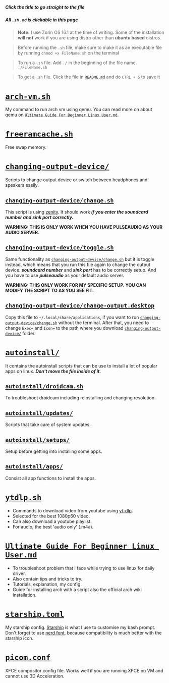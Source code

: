 ##### Click the title to go straight to the file

##### All `.sh` `.md` is clickable in this page

> **Note:** I use Zorin OS 16.1 at the time of writing. Some of the installation **will not** work if you are using distro other than **ubuntu based** distros.

> Before running the `.sh` file, make sure to make it as an executable file by running
> `chmod +x FileName.sh` on the terminal

> To run a `.sh` file. Add `./` in the beginning of the file name
> `./FileName.sh`

> To get a `.sh` file. Click the file in [`README.md`] and do `CTRL + S` to save it

# [`arch-vm.sh`]

My command to run arch vm using qemu.
You can read more on about qemu on [`Ultimate Guide For Beginner Linux User.md`].

# [`freeramcache.sh`]

Free swap memory.

# [`changing-output-device/`]

Scripts to change output device or switch between headphones and speakers easily.

## [`changing-output-device/change.sh`]

This script is using [zenity]. It should work ***if you enter the soundcard number and sink port correctly.***

**WARNING: THIS IS ONLY WORK WHEN YOU HAVE PULSEAUDIO AS YOUR AUDIO SERVER.**

## [`changing-output-device/toggle.sh`]

Same functionality as [`changing-output-device/change.sh`] but it is toggle instead, which means that you run this file again to change the output device. ***soundcard number*** and ***sink port*** has to be correctly setup. And you have to use ***pulseaudio*** as your default audio server.

**WARNING: THIS ONLY WORK FOR MY SPECIFIC SETUP. YOU CAN MODIFY THE SCRIPT TO AS YOU SEE FIT.**

## [`changing-output-device/change-output.desktop`]

Copy this file to `~/.local/share/applications`, if you want to run [`changing-output-device/change.sh`] without the terminal. After that, you need to change `Exec=` and `Icon=` to the path where you download [`changing-output-device/`] folder.

# [`autoinstall/`]

It contains the autoinstall scripts that can be use to install a lot of popular apps on linux. **_Don't move the file inside of it._**

## [`autoinstall/droidcam.sh`]

To troubleshoot droidcam including reinstalling and changing resolution.

## [`autoinstall/updates/`]

Scripts that take care of system updates.

## [`autoinstall/setups/`]

Setup before getting into installing some apps.

## [`autoinstall/apps/`]

Consist all app functions to install the apps.

# [`ytdlp.sh`]

- Commands to download video from youtube using [yt-dlp].
- Selected for the best 1080p60 video.
- Can also download a youtube playlist.
- For audio, the best 'audio only' (.m4a).

# [`Ultimate Guide For Beginner Linux User.md`]

- To troubleshoot problem that I face while trying to use linux for daily driver.
- Also contain tips and tricks to try.
- Tutorials, explanation, my config.
- Guide for installing arch with a script also the official arch wiki installation.

# [`starship.toml`]
My starship config. [Starship] is what I use to customise my bash prompt. Don't forget to use [nerd font], because compatibility is much better with the starship icon.

# [`picom.conf`]
XFCE compositor config file. Works well if you are running XFCE on VM and cannot use 3D Acceleration.

[zenity]: https://help.gnome.org/users/zenity/stable/
[yt-dlp]: https://github.com/yt-dlp/yt-dlp
[starship]: https://starship.rs
[nerd font]: https://www.nerdfonts.com/

[`arch-vm.sh`]: https://raw.githubusercontent.com/get543/linux-beginner-guide/main/arch-vm.sh
[`freeramcache.sh`]: https://raw.githubusercontent.com/get543/linux-beginner-guide/main/freeramcache.sh
[`ytdlp.sh`]: https://raw.githubusercontent.com/get543/linux-beginner-guide/main/ytdlp.sh
[`starship.toml`]: https://raw.githubusercontent.com/get543/linux-beginner-guide/main/starship.toml
[`picom.conf`]: https://raw.githubusercontent.com/get543/linux-beginner-guide/main/picom.conf

[`changing-output-device/`]: https://github.com/get543/linux-beginner-guide/tree/main/changing-output-device
[`changing-output-device/change.sh`]: https://raw.githubusercontent.com/get543/linux-beginner-guide/main/changing-output-device/change.sh
[`changing-output-device/toggle.sh`]: https://raw.githubusercontent.com/get543/linux-beginner-guide/main/changing-output-device/toggle.sh
[`changing-output-device/change-output.desktop`]: https://raw.githubusercontent.com/get543/linux-beginner-guide/main/changing-output-device/change-output.desktop

[`autoinstall/`]: https://github.com/get543/linux-beginner-guide/tree/main/autoinstall
[`autoinstall/apps/`]: https://github.com/get543/linux-beginner-guide/tree/main/autoinstall/apps
[`autoinstall/setups/`]: https://github.com/get543/linux-beginner-guide/tree/main/autoinstall/setups
[`autoinstall/updates/`]: https://github.com/get543/linux-beginner-guide/tree/main/autoinstall/updates
[`autoinstall/droidcam.sh`]: https://raw.githubusercontent.com/get543/linux-beginner-guide/main/autoinstall/droidcam.sh

[`ultimate guide for beginner linux user.md`]: https://github.com/get543/linux-beginner-guide/blob/main/Ultimate%20Guide%20For%20Beginner%20Linux%20User.md
[`readme.md`]: https://github.com/get543/linux-beginner-guide/blob/main/README.md
